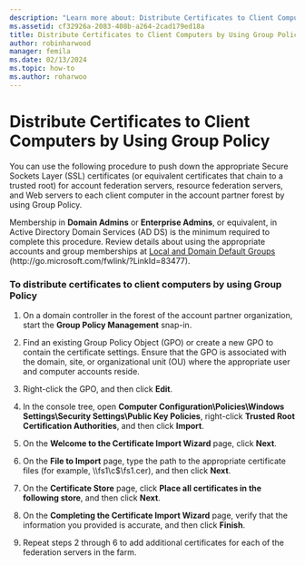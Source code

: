 ```yaml
---
description: "Learn more about: Distribute Certificates to Client Computers by Using Group Policy"
ms.assetid: cf32926a-2083-408b-a264-2cad179ed18a
title: Distribute Certificates to Client Computers by Using Group Policy
author: robinharwood
manager: femila
ms.date: 02/13/2024
ms.topic: how-to
ms.author: roharwoo
---
```


# Distribute Certificates to Client Computers by Using Group Policy


You can use the following procedure to push down the appropriate Secure Sockets Layer \(SSL\) certificates \(or equivalent certificates that chain to a trusted root\) for account federation servers, resource federation servers, and Web servers to each client computer in the account partner forest by using Group Policy.

Membership in **Domain Admins** or **Enterprise Admins**, or equivalent, in Active Directory Domain Services \(AD DS\) is the minimum required to complete this procedure.  Review details about using the appropriate accounts and group memberships at [Local and Domain Default Groups](/previous-versions/orphan-topics/ws.10/dd728026(v=ws.10)) \(http:\/\/go.microsoft.com\/fwlink\/?LinkId\=83477\).

### To distribute certificates to client computers by using Group Policy

1.  On a domain controller in the forest of the account partner organization, start the **Group Policy Management** snap\-in.

2.  Find an existing Group Policy Object \(GPO\) or create a new GPO to contain the certificate settings. Ensure that the GPO is associated with the domain, site, or organizational unit \(OU\) where the appropriate user and computer accounts reside.

3.  Right\-click the GPO, and then click **Edit**.

4.  In the console tree, open **Computer Configuration\\Policies\\Windows Settings\\Security Settings\\Public Key Policies**, right\-click **Trusted Root Certification Authorities**, and then click **Import**.

5.  On the **Welcome to the Certificate Import Wizard** page, click **Next**.

6.  On the **File to Import** page, type the path to the appropriate certificate files \(for example, \\\\fs1\\c$\\fs1.cer\), and then click **Next**.

7.  On the **Certificate Store** page, click **Place all certificates in the following store**, and then click **Next**.

8.  On the **Completing the Certificate Import Wizard** page, verify that the information you provided is accurate, and then click **Finish**.

9. Repeat steps 2 through 6 to add additional certificates for each of the federation servers in the farm.

